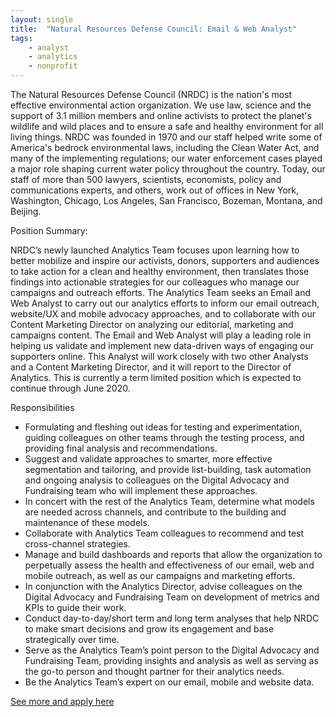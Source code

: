 ```yaml
---
layout: single
title:  "Natural Resources Defense Council: Email & Web Analyst"
tags: 
    - analyst
    - analytics
    - nonprofit
---
```


The Natural Resources Defense Council (NRDC) is the nation's most effective environmental action organization. We use law, science and the support of 3.1 million members and online activists to protect the planet's wildlife and wild places and to ensure a safe and healthy environment for all living things. NRDC was founded in 1970 and our staff helped write some of America's bedrock environmental laws, including the Clean Water Act, and many of the implementing regulations; our water enforcement cases played a major role shaping current water policy throughout the country. Today, our staff of more than 500 lawyers, scientists, economists, policy and communications experts, and others, work out of offices in New York, Washington, Chicago, Los Angeles, San Francisco, Bozeman, Montana, and Beijing.

Position Summary:

NRDC’s newly launched Analytics Team focuses upon learning how to better mobilize and inspire our activists, donors, supporters and audiences to take action for a clean and healthy environment, then translates those findings into actionable strategies for our colleagues who manage our campaigns and outreach efforts. The Analytics Team seeks an Email and Web Analyst to carry out our analytics efforts to inform our email outreach, website/UX and mobile advocacy approaches, and to collaborate with our Content Marketing Director on analyzing our editorial, marketing and campaigns content. The Email and Web Analyst will play a leading role in helping us validate and implement new data-driven ways of engaging our supporters online. This Analyst will work closely with two other Analysts and a Content Marketing Director, and it will report to the Director of Analytics. This is currently a term limited position which is expected to continue through June 2020.

Responsibilities

* Formulating and fleshing out ideas for testing and experimentation, guiding colleagues on other teams through the testing process, and providing final analysis and recommendations.
* Suggest and validate approaches to smarter, more effective segmentation and tailoring, and provide list-building, task automation and ongoing analysis to colleagues on the Digital Advocacy and Fundraising team who will implement these approaches.
* In concert with the rest of the Analytics Team, determine what models are needed across channels, and contribute to the building and maintenance of these models.
* Collaborate with Analytics Team colleagues to recommend and test cross-channel strategies.
* Manage and build dashboards and reports that allow the organization to perpetually assess the health and effectiveness of our email, web and mobile outreach, as well as our campaigns and marketing efforts.
* In conjunction with the Analytics Director, advise colleagues on the Digital Advocacy and Fundraising Team on development of metrics and KPIs to guide their work.
* Conduct day-to-day/short term and long term analyses that help NRDC to make smart decisions and grow its engagement and base strategically over time.
* Serve as the Analytics Team’s point person to the Digital Advocacy and Fundraising Team, providing insights and analysis as well as serving as the go-to person and thought partner for their analytics needs.
* Be the Analytics Team’s expert on our email, mobile and website data.

[See more and apply here](https://careers-nrdc.icims.com/jobs/3972/email-%26-web-analyst/job?mobile=false&width=970&height=500&bga=true&needsRedirect=false&jan1offset=-360&jun1offset=-300)
